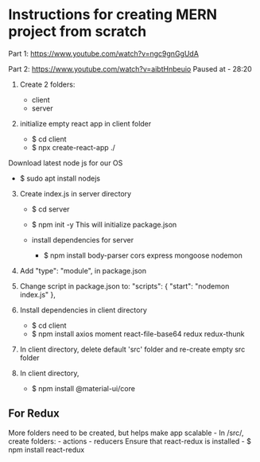 # Instructions for creating MERN project from scratch
Part 1:
https://www.youtube.com/watch?v=ngc9gnGgUdA

Part 2:
https://www.youtube.com/watch?v=aibtHnbeuio
Paused at - 28:20


1) Create 2 folders:
    - client
    - server

2) initialize empty react app in client folder
    - $ cd client
    - $ npx create-react-app ./

Download latest node js for our OS
 - $ sudo apt install nodejs

3) Create index.js in server directory
    - $ cd server
    - $ npm init -y
    This will initialize package.json

    - install dependencies for server
        - $ npm install body-parser cors express mongoose nodemon

4) Add   "type": "module", in package.json

5) Change script in package.json to:
"scripts": {
    "start": "nodemon index.js"
  },

6) Install dependencies in client directory
    - $ cd client
    - $ npm install axios moment react-file-base64 redux redux-thunk

7) In client directory, delete default 'src' folder and re-create empty src folder

8) In client directory,
    - $ npm install @material-ui/core


## For Redux
More folders need to be created, but helps make app scalable
    - In /src/, create folders:
        - actions
        - reducers
Ensure that react-redux is installed
    - $ npm install react-redux

